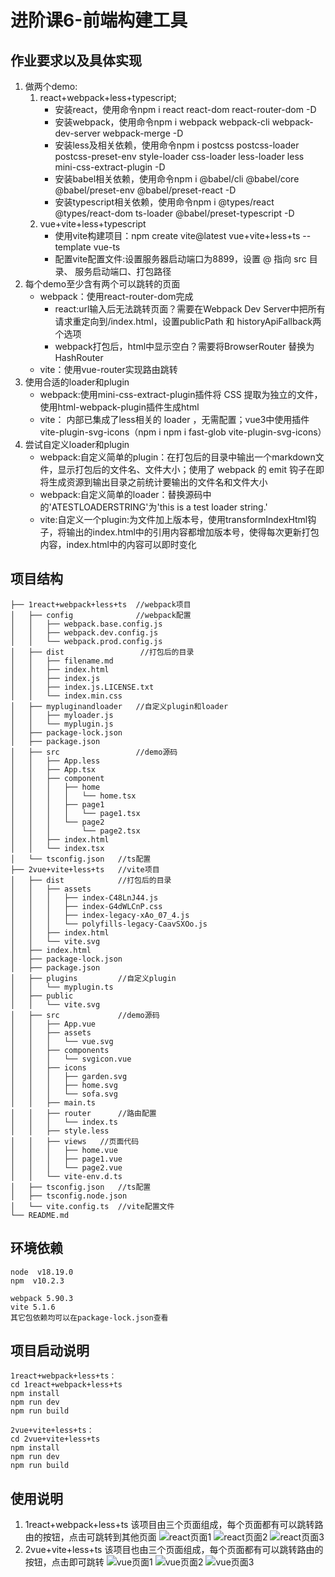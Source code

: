 # 进阶课6-前端构建工具

## 作业要求以及具体实现
1. 做两个demo: 
    1. react+webpack+less+typescript;
        - 安装react，使用命令npm i react react-dom react-router-dom -D
        - 安装webpack，使用命令npm i webpack webpack-cli webpack-dev-server webpack-merge -D
        - 安装less及相关依赖，使用命令npm i postcss postcss-loader postcss-preset-env style-loader css-loader less-loader less mini-css-extract-plugin -D
        - 安装babel相关依赖，使用命令npm i @babel/cli @babel/core @babel/preset-env @babel/preset-react -D
        - 安装typescript相关依赖，使用命令npm i @types/react @types/react-dom ts-loader @babel/preset-typescript -D
    2. vue+vite+less+typescript
        - 使用vite构建项目：npm create vite@latest vue+vite+less+ts --template vue-ts
        - 配置vite配置文件:设置服务器启动端口为8899，设置 @ 指向 src 目录、 服务启动端口、打包路径
2. 每个demo至少含有两个可以跳转的页面
    - webpack：使用react-router-dom完成
        - react:url输入后无法跳转页面？需要在Webpack Dev Server中把所有请求重定向到/index.html，设置publicPath 和 historyApiFallback两个选项
        - webpack打包后，html中显示空白？需要将BrowserRouter 替换为 HashRouter
    - vite：使用vue-router实现路由跳转
3. 使用合适的loader和plugin
    - webpack:使用mini-css-extract-plugin插件将 CSS 提取为独立的文件，使用html-webpack-plugin插件生成html
    - vite： 内部已集成了less相关的 loader ，无需配置；vue3中使用插件vite-plugin-svg-icons（npm i npm i fast-glob vite-plugin-svg-icons）
4. 尝试自定义loader和plugin
    - webpack:自定义简单的plugin：在打包后的目录中输出一个markdown文件，显示打包后的文件名、文件大小；使用了 webpack 的 emit 钩子在即将生成资源到输出目录之前统计要输出的文件名和文件大小
    - webpack:自定义简单的loader：替换源码中的'ATESTLOADERSTRING'为'this is a test loader string.'
    - vite:自定义一个plugin:为文件加上版本号，使用transformIndexHtml钩子，将输出的index.html中的引用内容都增加版本号，使得每次更新打包内容，index.html中的内容可以即时变化

## 项目结构
```
├── 1react+webpack+less+ts  //webpack项目
│   ├── config              //webpack配置
│   │   ├── webpack.base.config.js
│   │   ├── webpack.dev.config.js
│   │   └── webpack.prod.config.js
│   ├── dist                 //打包后的目录
│   │   ├── filename.md
│   │   ├── index.html
│   │   ├── index.js
│   │   ├── index.js.LICENSE.txt
│   │   └── index.min.css
│   ├── mypluginandloader   //自定义plugin和loader
│   │   ├── myloader.js
│   │   └── myplugin.js
│   ├── package-lock.json
│   ├── package.json
│   ├── src                 //demo源码
│   │   ├── App.less
│   │   ├── App.tsx
│   │   ├── component
│   │   │   ├── home
│   │   │   │   └── home.tsx
│   │   │   ├── page1
│   │   │   │   └── page1.tsx
│   │   │   └── page2
│   │   │       └── page2.tsx
│   │   ├── index.html
│   │   └── index.tsx
│   └── tsconfig.json   //ts配置
├── 2vue+vite+less+ts   //vite项目
│   ├── dist            //打包后的目录
│   │   ├── assets
│   │   │   ├── index-C48LnJ44.js
│   │   │   ├── index-G4dWLCnP.css
│   │   │   ├── index-legacy-xAo_07_4.js
│   │   │   └── polyfills-legacy-CaavSXOo.js
│   │   ├── index.html
│   │   └── vite.svg
│   ├── index.html
│   ├── package-lock.json
│   ├── package.json
│   ├── plugins         //自定义plugin
│   │   └── myplugin.ts
│   ├── public
│   │   └── vite.svg
│   ├── src             //demo源码
│   │   ├── App.vue
│   │   ├── assets
│   │   │   └── vue.svg
│   │   ├── components
│   │   │   └── svgicon.vue
│   │   ├── icons
│   │   │   ├── garden.svg
│   │   │   ├── home.svg
│   │   │   └── sofa.svg
│   │   ├── main.ts
│   │   ├── router      //路由配置
│   │   │   └── index.ts
│   │   ├── style.less
│   │   ├── views   //页面代码
│   │   │   ├── home.vue
│   │   │   ├── page1.vue
│   │   │   └── page2.vue
│   │   └── vite-env.d.ts
│   ├── tsconfig.json   //ts配置
│   ├── tsconfig.node.json
│   └── vite.config.ts  //vite配置文件
└── README.md
```
## 环境依赖
```
node  v18.19.0
npm  v10.2.3

webpack 5.90.3
vite 5.1.6
其它包依赖均可以在package-lock.json查看
```
## 项目启动说明
```
1react+webpack+less+ts：
cd 1react+webpack+less+ts
npm install
npm run dev
npm run build

2vue+vite+less+ts：
cd 2vue+vite+less+ts
npm install
npm run dev
npm run build
```

## 使用说明
1. 1react+webpack+less+ts
    该项目由三个页面组成，每个页面都有可以跳转路由的按钮，点击可跳转到其他页面
    ![react页面1](README/image.png)
    ![react页面2](README/image-1.png)
    ![react页面3](README/image-2.png)
2. 2vue+vite+less+ts
    该项目也由三个页面组成，每个页面都有可以跳转路由的按钮，点击即可跳转
    ![vue页面1](README/image-3.png)
    ![vue页面2](README/image-4.png)
    ![vue页面3](README/image-5.png)